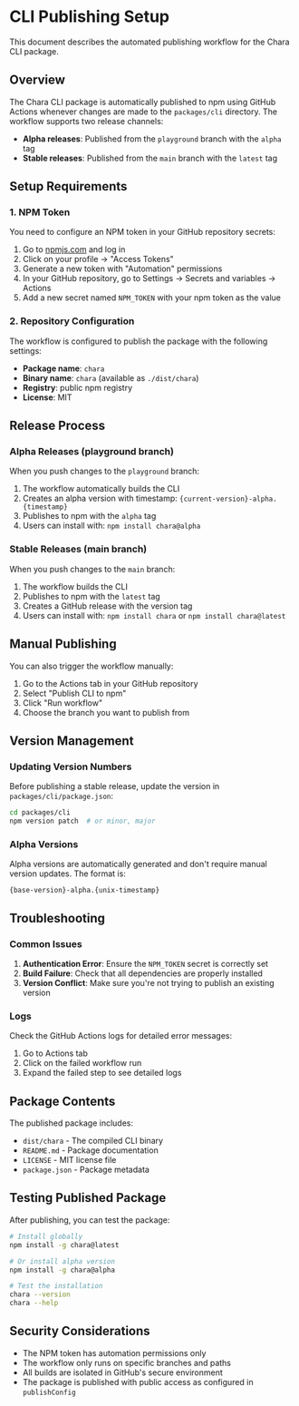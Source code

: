 # CLI Publishing Setup

This document describes the automated publishing workflow for the Chara CLI package.

## Overview

The Chara CLI package is automatically published to npm using GitHub Actions whenever changes are made to the `packages/cli` directory. The workflow supports two release channels:

- **Alpha releases**: Published from the `playground` branch with the `alpha` tag
- **Stable releases**: Published from the `main` branch with the `latest` tag

## Setup Requirements

### 1. NPM Token

You need to configure an NPM token in your GitHub repository secrets:

1. Go to [npmjs.com](https://www.npmjs.com) and log in
2. Click on your profile → "Access Tokens"
3. Generate a new token with "Automation" permissions
4. In your GitHub repository, go to Settings → Secrets and variables → Actions
5. Add a new secret named `NPM_TOKEN` with your npm token as the value

### 2. Repository Configuration

The workflow is configured to publish the package with the following settings:

- **Package name**: `chara`
- **Binary name**: `chara` (available as `./dist/chara`)
- **Registry**: public npm registry
- **License**: MIT

## Release Process

### Alpha Releases (playground branch)

When you push changes to the `playground` branch:

1. The workflow automatically builds the CLI
2. Creates an alpha version with timestamp: `{current-version}-alpha.{timestamp}`
3. Publishes to npm with the `alpha` tag
4. Users can install with: `npm install chara@alpha`

### Stable Releases (main branch)

When you push changes to the `main` branch:

1. The workflow builds the CLI
2. Publishes to npm with the `latest` tag
3. Creates a GitHub release with the version tag
4. Users can install with: `npm install chara` or `npm install chara@latest`

## Manual Publishing

You can also trigger the workflow manually:

1. Go to the Actions tab in your GitHub repository
2. Select "Publish CLI to npm"
3. Click "Run workflow"
4. Choose the branch you want to publish from

## Version Management

### Updating Version Numbers

Before publishing a stable release, update the version in `packages/cli/package.json`:

```bash
cd packages/cli
npm version patch  # or minor, major
```

### Alpha Versions

Alpha versions are automatically generated and don't require manual version updates. The format is:
```
{base-version}-alpha.{unix-timestamp}
```

## Troubleshooting

### Common Issues

1. **Authentication Error**: Ensure the `NPM_TOKEN` secret is correctly set
2. **Build Failure**: Check that all dependencies are properly installed
3. **Version Conflict**: Make sure you're not trying to publish an existing version

### Logs

Check the GitHub Actions logs for detailed error messages:
1. Go to Actions tab
2. Click on the failed workflow run
3. Expand the failed step to see detailed logs

## Package Contents

The published package includes:

- `dist/chara` - The compiled CLI binary
- `README.md` - Package documentation
- `LICENSE` - MIT license file
- `package.json` - Package metadata

## Testing Published Package

After publishing, you can test the package:

```bash
# Install globally
npm install -g chara@latest

# Or install alpha version
npm install -g chara@alpha

# Test the installation
chara --version
chara --help
```

## Security Considerations

- The NPM token has automation permissions only
- The workflow only runs on specific branches and paths
- All builds are isolated in GitHub's secure environment
- The package is published with public access as configured in `publishConfig`
